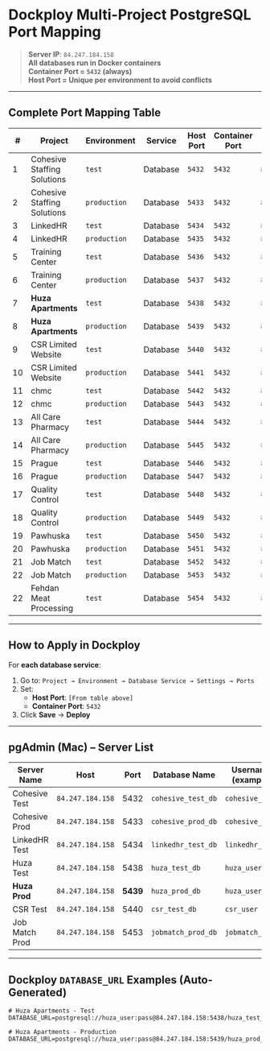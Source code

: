 # Dockploy Multi-Project PostgreSQL Port Mapping

> **Server IP**: `84.247.184.158`  
> **All databases run in Docker containers**  
> **Container Port = `5432` (always)**  
> **Host Port = Unique per environment to avoid conflicts**

---

## Complete Port Mapping Table

| #  | Project                     | Environment  | Service     | **Host Port** | Container Port | External Connection URL                          |
|----|-----------------------------|--------------|-------------|---------------|----------------|--------------------------------------------------|
| 1  | Cohesive Staffing Solutions | `test`       | Database    | `5432`        | `5432`         | `84.247.184.158:5432/cohesive_test_db`           |
| 2  | Cohesive Staffing Solutions | `production` | Database    | `5433`        | `5432`         | `84.247.184.158:5433/cohesive_prod_db`           |
| 3  | LinkedHR                    | `test`       | Database    | `5434`        | `5432`         | `84.247.184.158:5434/linkedhr_test_db`           |
| 4  | LinkedHR                    | `production` | Database    | `5435`        | `5432`         | `84.247.184.158:5435/linkedhr_prod_db`           |
| 5  | Training Center             | `test`       | Database    | `5436`        | `5432`         | `84.247.184.158:5436/training_test_db`           |
| 6  | Training Center             | `production` | Database    | `5437`        | `5432`         | `84.247.184.158:5437/training_prod_db`           |
| 7  | **Huza Apartments**         | `test`       | Database    | `5438`        | `5432`         | `84.247.184.158:5438/huza_test_db`               |
| 8  | **Huza Apartments**         | `production` | Database    | `5439`        | `5432`         | `84.247.184.158:5439/huza_prod_db`               |
| 9  | CSR Limited Website         | `test`       | Database    | `5440`        | `5432`         | `84.247.184.158:5440/csr_test_db`                |
| 10 | CSR Limited Website         | `production` | Database    | `5441`        | `5432`         | `84.247.184.158:5441/csr_prod_db`                |
| 11 | chmc                        | `test`       | Database    | `5442`        | `5432`         | `84.247.184.158:5442/chmc_test_db`               |
| 12 | chmc                        | `production` | Database    | `5443`        | `5432`         | `84.247.184.158:5443/chmc_prod_db`               |
| 13 | All Care Pharmacy           | `test`       | Database    | `5444`        | `5432`         | `84.247.184.158:5444/pharmacy_test_db`           |
| 14 | All Care Pharmacy           | `production` | Database    | `5445`        | `5432`         | `84.247.184.158:5445/pharmacy_prod_db`           |
| 15 | Prague                      | `test`       | Database    | `5446`        | `5432`         | `84.247.184.158:5446/prague_test_db`             |
| 16 | Prague                      | `production` | Database    | `5447`        | `5432`         | `84.247.184.158:5447/prague_prod_db`             |
| 17 | Quality Control             | `test`       | Database    | `5448`        | `5432`         | `84.247.184.158:5448/qc_test_db`                 |
| 18 | Quality Control             | `production` | Database    | `5449`        | `5432`         | `84.247.184.158:5449/qc_prod_db`                 |
| 19 | Pawhuska                    | `test`       | Database    | `5450`        | `5432`         | `84.247.184.158:5450/pawhuska_test_db`           |
| 20 | Pawhuska                    | `production` | Database    | `5451`        | `5432`         | `84.247.184.158:5451/pawhuska_prod_db`           |
| 21 | Job Match                   | `test`       | Database    | `5452`        | `5432`         | `84.247.184.158:5452/jobmatch_test_db`           |
| 22 | Job Match                   | `production` | Database    | `5453`        | `5432`         | `84.247.184.158:5453/jobmatch_prod_db`           |
| 22 | Fehdan Meat Processing      | `test`       | Database    | `5454`         | `5432`        | `84.247.184.158:5453/fehdan_meat_db`             |

---

## How to Apply in Dockploy

For **each database service**:

1. Go to: `Project → Environment → Database Service → Settings → Ports`
2. Set:
   - **Host Port**: `[From table above]`
   - **Container Port**: `5432`
3. Click **Save** → **Deploy**

---

## pgAdmin (Mac) – Server List

| Server Name               | Host              | Port  | Database Name       | Username (example)     |
|---------------------------|-------------------|-------|---------------------|------------------------|
| Cohesive Test             | `84.247.184.158`  | 5432  | `cohesive_test_db`  | `cohesive_user`        |
| Cohesive Prod             | `84.247.184.158`  | 5433  | `cohesive_prod_db`  | `cohesive_user`        |
| LinkedHR Test             | `84.247.184.158`  | 5434  | `linkedhr_test_db`  | `linkedhr_user`        |
| Huza Test                 | `84.247.184.158`  | 5438  | `huza_test_db`      | `huza_user`            |
| **Huza Prod**             | `84.247.184.158`  | **5439** | `huza_prod_db`   | `huza_user`            |
| CSR Test                  | `84.247.184.158`  | 5440  | `csr_test_db`       | `csr_user`             |
| Job Match Prod            | `84.247.184.158`  | 5453  | `jobmatch_prod_db`  | `jobmatch_user`        |

---

## Dockploy `DATABASE_URL` Examples (Auto-Generated)

```env
# Huza Apartments - Test
DATABASE_URL=postgresql://huza_user:pass@84.247.184.158:5438/huza_test_db

# Huza Apartments - Production
DATABASE_URL=postgresql://huza_user:pass@84.247.184.158:5439/huza_prod_db
